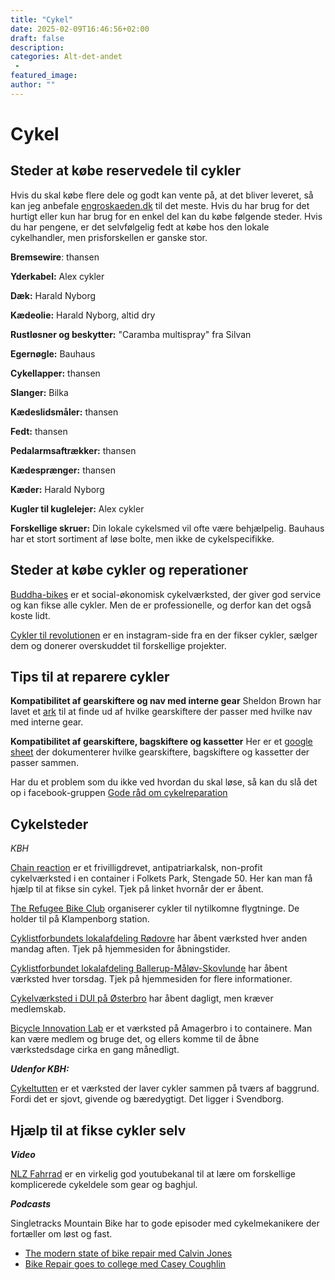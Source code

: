 ```yaml
---
title: "Cykel"
date: 2025-02-09T16:46:56+02:00
draft: false
description:
categories: Alt-det-andet
 -
featured_image:
author: ""
---
```

# Cykel

## Steder at købe reservedele til cykler
Hvis du skal købe flere dele og godt kan vente på, at det bliver leveret, så kan jeg anbefale [engroskaeden.dk](https://engroskaeden.dk) til det meste. Hvis du har brug for det hurtigt eller kun har brug for en enkel del kan du købe følgende steder. Hvis du har pengene, er det selvfølgelig fedt at købe hos den lokale cykelhandler, men prisforskellen er ganske stor.

**Bremsewire**: thansen

**Yderkabel:** Alex cykler

**Dæk:** Harald Nyborg

**Kædeolie:** Harald Nyborg, altid dry

**Rustløsner og beskytter:** "Caramba multispray" fra Silvan

**Egernøgle:** Bauhaus

**Cykellapper:** thansen

**Slanger:** Bilka

**Kædeslidsmåler:** thansen

**Fedt:** thansen

**Pedalarmsaftrækker:** thansen

**Kædesprænger:** thansen

**Kæder:** Harald Nyborg

**Kugler til kuglelejer:** Alex cykler

**Forskellige skruer:** Din lokale cykelsmed vil ofte være behjælpelig. Bauhaus har et stort sortiment af løse bolte, men ikke de cykelspecifikke.

## Steder at købe cykler og reperationer
[Buddha-bikes](https://www.buddhabikes.dk/) er et social-økonomisk cykelværksted, der giver god service og kan fikse alle cykler. Men de er professionelle, og derfor kan det også koste lidt.

[Cykler til revolutionen](https://www.instagram.com/cyklertilrevolutionen/) er en instagram-side fra en der fikser cykler, sælger dem og donerer overskuddet til forskellige projekter.

## Tips til at reparere cykler

**Kompatibilitet af gearskiftere og nav med interne gear**
Sheldon Brown har lavet et [ark](https://www.sheldonbrown.com/cribsheet-IG-cable-pull.html) til at finde ud af hvilke gearskiftere der passer med hvilke nav med interne gear.

**Kompatibilitet af gearskiftere, bagskiftere og kassetter**
Her er et [google sheet](https://docs.google.com/spreadsheets/d/16C3Rz6qmzmurSNd-L3IeMSFukkBFV6D1DRbfS59EDrE/edit?gid=1728885311#gid=1728885311) der dokumenterer hvilke gearskiftere, bagskiftere og kassetter der passer sammen.


Har du et problem som du ikke ved hvordan du skal løse, så kan du slå det op i facebook-gruppen [Gode råd om cykelreparation](https://www.facebook.com/groups/163206960525620)

## Cykelsteder
*KBH*

[Chain reaction](https://chain-reaction.bike/) er et frivilligdrevet, antipatriarkalsk, non-profit cykelværksted i en container i Folkets Park, Stengade 50. Her kan man få hjælp til at fikse sin cykel. Tjek på linket hvornår der er åbent.

[The Refugee Bike Club](https://refugeebicycleclub.umso.co/) organiserer cykler til nytilkomne flygtninge. De holder til på Klampenborg station.

[Cyklistforbundets lokalafdeling Rødovre](https://www.cyklistforbundet.dk/frivilligportalen/afdelinger/roedovre/vaerksted) har åbent værksted hver anden mandag aften. Tjek på hjemmesiden for åbningstider.

[Cyklistforbundet lokalafdeling Ballerup-Måløv-Skovlunde](https://www.cyklistforbundet.dk/frivilligportalen/afdelinger/ballerup-maaloev-skovlunde/vaerkstedet) har åbent værksted hver torsdag. Tjek på hjemmesiden for flere informationer.

[Cykelværksted i DUI på Østerbro](https://www.dui.dk/osterbro/cykelvaerksted/) har åbent dagligt, men kræver medlemskab.

[Bicycle Innovation Lab](https://bicycleinnovationlab.dk/) er et værksted på Amagerbro i to containere. Man kan være medlem og bruge det, og ellers komme til de åbne værkstedsdage cirka en gang månedligt.

***Udenfor KBH:***

[Cykeltutten](https://cykeltutten.dk/) er et værksted der laver cykler sammen på tværs af baggrund. Fordi det er sjovt, givende og bæredygtigt. Det ligger i Svendborg.

## Hjælp til at fikse cykler selv
***Video***

[NLZ Fahrrad](https://www.youtube.com/@nlz.fahrrad) er en virkelig god youtubekanal til at lære om forskellige komplicerede cykeldele som gear og baghjul.

***Podcasts***

Singletracks Mountain Bike har to gode episoder med cykelmekanikere der fortæller om løst og fast.
- [The modern state of bike repair med Calvin Jones](https://www.singletracks.com/mtb-gear/the-modern-state-of-bike-repair-according-to-calvin-jones/)
- [Bike Repair goes to college med Casey Coughlin](https://www.singletracks.com/community/bike-repair-goes-to-college-in-minnesota/)
